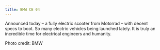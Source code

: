```yaml
---
title: BMW CE 04
---
```


Announced today &#8211; a fully electric scooter from Motorrad &#8211; with decent specs to boot. So many electric vehicles being launched lately. It is truly an incredible time for electrical engineers and humanity.









Photo credit: BMW
